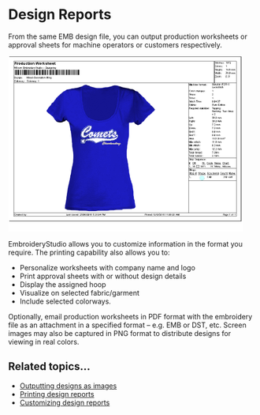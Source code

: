 # Design Reports

From the same EMB design file, you can output production worksheets or approval sheets for machine operators or customers respectively.

![ProductionWorksheetProduct.png](assets/ProductionWorksheetProduct.png)

EmbroideryStudio allows you to customize information in the format you require. The printing capability also allows you to:

- Personalize worksheets with company name and logo
- Print approval sheets with or without design details
- Display the assigned hoop
- Visualize on selected fabric/garment
- Include selected colorways.

Optionally, email production worksheets in PDF format with the embroidery file as an attachment in a specified format – e.g. EMB or DST, etc. Screen images may also be captured in PNG format to distribute designs for viewing in real colors.

## Related topics...

- [Outputting designs as images](Outputting_designs_as_images)
- [Printing design reports](Printing_design_reports)
- [Customizing design reports](Customizing_design_reports)
